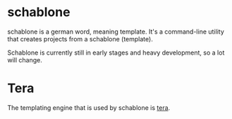 # schablone
schablone is a german word, meaning template.
It's a command-line utility that creates projects from a schablone (template).

Schablone is currently still in early stages and heavy development, so a lot will change.

# Tera
The templating engine that is used by schablone is [tera](https://tera.netlify.app/).
